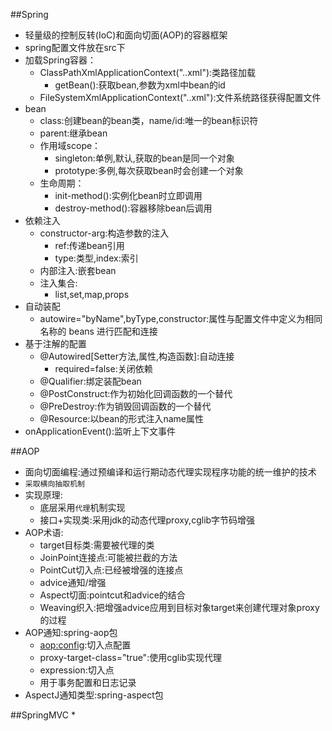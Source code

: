 ##Spring
* 轻量级的控制反转(IoC)和面向切面(AOP)的容器框架
* spring配置文件放在src下
* 加载Spring容器：
    * ClassPathXmlApplicationContext("..xml"):类路径加载
        * getBean():获取bean,参数为xml中bean的id
    * FileSystemXmlApplicationContext("..xml"):文件系统路径获得配置文件
* bean
    * class:创建bean的bean类，name/id:唯一的bean标识符
    * parent:继承bean
    * 作用域scope：
        * singleton:单例,默认,获取的bean是同一个对象
        * prototype:多例,每次获取bean时会创建一个对象
    * 生命周期：
        * init-method():实例化bean时立即调用
        * destroy-method():容器移除bean后调用
* 依赖注入
    * constructor-arg:构造参数的注入
        * ref:传递bean引用
        * type:类型,index:索引
    * 内部注入:嵌套bean
    * 注入集合:
        * list,set,map,props
* 自动装配
    * autowire="byName",byType,constructor:属性与配置文件中定义为相同名称的 beans 进行匹配和连接
* 基于注解的配置
    * @Autowired[Setter方法,属性,构造函数]:自动连接
        * required=false:关闭依赖
    * @Qualifier:绑定装配bean
    * @PostConstruct:作为初始化回调函数的一个替代
    * @PreDestroy:作为销毁回调函数的一个替代
    * @Resource:以bean的形式注入name属性
 * onApplicationEvent():监听上下文事件
 
##AOP
* 面向切面编程:通过预编译和运行期动态代理实现程序功能的统一维护的技术
* `采取横向抽取机制`
* 实现原理:
    * 底层采用`代理`机制实现
    * 接口+实现类:采用jdk的动态代理proxy,cglib字节码增强
* AOP术语:
    * target目标类:需要被代理的类
    * JoinPoint连接点:可能被拦截的方法
    * PointCut切入点:已经被增强的连接点
    * advice通知/增强
    * Aspect切面:pointcut和advice的结合
    * Weaving织入:把增强advice应用到目标对象target来创建代理对象proxy的过程
* AOP通知:spring-aop包
    * <aop:config>:切入点配置
    * proxy-target-class="true":使用cglib实现代理
    * expression:切入点
    * 用于事务配置和日志记录
 * AspectJ通知类型:spring-aspect包

##SpringMVC
* 